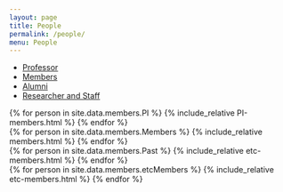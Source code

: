 ```yaml
---
layout: page
title: People
permalink: /people/
menu: People
---
```


<!-- Ensure Bootstrap CSS and JS are included -->
<script src="https://code.jquery.com/jquery-3.5.1.slim.min.js"></script>
<script src="https://cdn.jsdelivr.net/npm/@popperjs/core@2.5.3/dist/umd/popper.min.js"></script>
<script src="https://stackpath.bootstrapcdn.com/bootstrap/4.5.0/js/bootstrap.min.js"></script>
<script src="https://cdnjs.cloudflare.com/ajax/libs/clipboard.js/2.0.8/clipboard.min.js"></script>

<script>
  $(document).ready(function(){
    $('#myTabs a').on('click', function (e) {
      e.preventDefault()
      $(this).tab('show')
      });
  });
</script>

<div id="myTabs" class="mb-4">
  <ul class="nav nav-tabs">
    <li class="nav-item">
      <a class="nav-link active" id="professor-tab" data-toggle="tab" href="#professor">Professor</a>
    </li>
    <li class="nav-item">
      <a class="nav-link" id="working-together-tab" data-toggle="tab" href="#working-together">Members</a>
    </li>
    <li class="nav-item">
      <a class="nav-link" id="past-members-tab" data-toggle="tab" href="#past-members">Alumni</a>
    </li>
    <li class="nav-item">
      <a class="nav-link" id="etc-members-tab" data-toggle="tab" href="#etc-members">Researcher and Staff</a>
    </li>
  </ul>

  <div class="tab-content">
    <div class="tab-pane fade show active" id="professor">
      <div class="members mb-4">
        {% for person in site.data.members.PI %}
          {% include_relative PI-members.html %}
        {% endfor %}
      </div>
      <div></div>
    </div>
    <div class="tab-pane fade" id="working-together">
      <div class="members mb-4">
        <div class="row">
          {% for person in site.data.members.Members %}
            {% include_relative members.html %}
          {% endfor %}
        </div>
      </div>
    </div>
    <div class="tab-pane fade" id="past-members">
      <div class="members mb-4">
        <div class="row">
          {% for person in site.data.members.Past %}
            {% include_relative etc-members.html %}
          {% endfor %}
        </div>
      </div>
    </div>
    <div class="tab-pane fade" id="etc-members">
      <div class="members mb-4">
        <div class="row">
          {% for person in site.data.members.etcMembers %}
            {% include_relative etc-members.html %}
          {% endfor %}
        </div>
      </div>
    </div>

  </div>
</div>
